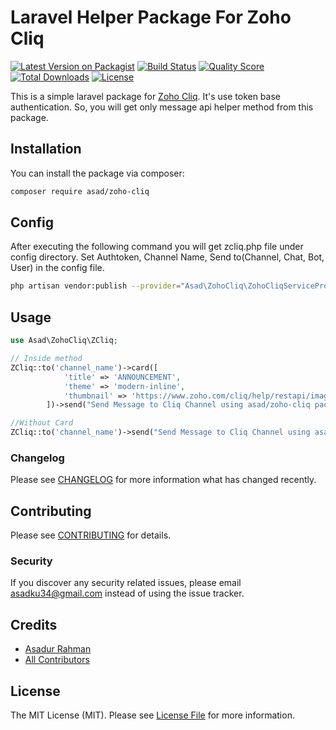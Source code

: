 # Laravel Helper Package For Zoho Cliq

[![Latest Version on Packagist](https://img.shields.io/packagist/v/asad/zoho-cliq.svg?style=flat-square)](https://packagist.org/packages/asad/zoho-cliq)
[![Build Status](https://img.shields.io/travis/asadku34/zoho-cliq/master.svg?style=flat-square)](https://travis-ci.org/asad/zoho-cliq)
[![Quality Score](https://img.shields.io/scrutinizer/g/asadku34/zoho-cliq.svg?style=flat-square)](https://scrutinizer-ci.com/g/asad/zoho-cliq)
[![Total Downloads](https://img.shields.io/packagist/dt/asad/zoho-cliq.svg?style=flat-square)](https://packagist.org/packages/asad/zoho-cliq)
[![License](https://img.shields.io/github/license/mashape/apistatus.svg)](https://packagist.org/packages/asad/zoho-cliq)

This is a simple laravel package for [Zoho Cliq](https://www.zoho.com/cliq/help/restapi/v2/#Messages). It's use token base authentication. So, you will get only message api helper method from this package.

## Installation

You can install the package via composer:

```bash
composer require asad/zoho-cliq
```

## Config

After executing the following command you will get zcliq.php file under config directory. Set Authtoken, Channel Name, Send to(Channel, Chat, Bot, User) in the config file.

```bash
php artisan vendor:publish --provider="Asad\ZohoCliq\ZohoCliqServiceProvider"
```

## Usage

```php
use Asad\ZohoCliq\ZCliq;

// Inside method
ZCliq::to('channel_name')->card([
            'title' => 'ANNOUNCEMENT',
            'theme' => 'modern-inline',
            'thumbnail' => 'https://www.zoho.com/cliq/help/restapi/images/announce_icon.png'
        ])->send("Send Message to Cliq Channel using asad/zoho-cliq package");

//Without Card
ZCliq::to('channel_name')->send("Send Message to Cliq Channel using asad/zoho-cliq package");

```

### Changelog

Please see [CHANGELOG](CHANGELOG.md) for more information what has changed recently.

## Contributing

Please see [CONTRIBUTING](CONTRIBUTING.md) for details.

### Security

If you discover any security related issues, please email asadku34@gmail.com instead of using the issue tracker.

## Credits

-   [Asadur Rahman](https://github.com/asad)
-   [All Contributors](../../contributors)

## License

The MIT License (MIT). Please see [License File](LICENSE.md) for more information.
